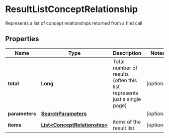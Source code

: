 

# ResultListConceptRelationship

Represents a list of concept relationships returned from a find call

## Properties

| Name | Type | Description | Notes |
|------------ | ------------- | ------------- | -------------|
|**total** | **Long** | Total number of results (often this list represents just a single page) |  [optional] |
|**parameters** | [**SearchParameters**](SearchParameters.md) |  |  [optional] |
|**items** | [**List&lt;ConceptRelationship&gt;**](ConceptRelationship.md) | items of the result list |  [optional] |



